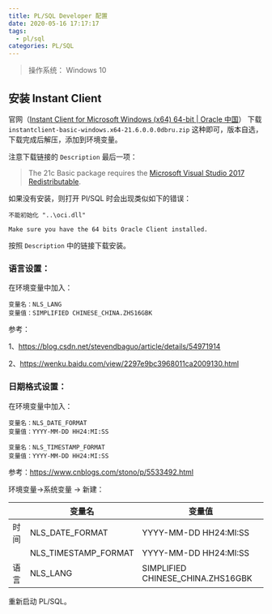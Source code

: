 ```yaml
---
title: PL/SQL Developer 配置
date: 2020-05-16 17:17:17
tags:
  - pl/sql
categories: PL/SQL
---
```

> 操作系统： Windows 10

## 安装 Instant Client

官网（[Instant Client for Microsoft Windows (x64) 64-bit | Oracle 中国](https://www.oracle.com/cn/database/technologies/instant-client/winx64-64-downloads.html)） 下载 `instantclient-basic-windows.x64-21.6.0.0.0dbru.zip` 这种即可，版本自选，下载完成后解压，添加到环境变量。

注意下载链接的 `Description` 最后一项：

>The 21c Basic package requires the [Microsoft Visual Studio 2017 Redistributable](https://support.microsoft.com/en-us/help/2977003/the-latest-supported-visual-c-downloads).

如果没有安装，则打开 Pl/SQL 时会出现类似如下的错误：

```
不能初始化 "..\oci.dll"

Make sure you have the 64 bits Oracle Client installed.
```

按照 `Description` 中的链接下载安装。

### 语言设置：

在环境变量中加入：

```
变量名：NLS_LANG
变量值：SIMPLIFIED CHINESE_CHINA.ZHS16GBK
```

参考：

1、https://blog.csdn.net/stevendbaguo/article/details/54971914  

2、https://wenku.baidu.com/view/2297e9bc3968011ca2009130.html  



### 日期格式设置：

在环境变量中加入：

```
变量名：NLS_DATE_FORMAT
变量值：YYYY-MM-DD HH24:MI:SS

变量名：NLS_TIMESTAMP_FORMAT
变量值：YYYY-MM-DD HH24:MI:SS
```



参考：https://www.cnblogs.com/stono/p/5533492.html

环境变量->系统变量 -> 新建：

|      | 变量名               | 变量值                            |
| ---- | -------------------- | --------------------------------- |
| 时间 | NLS_DATE_FORMAT      | YYYY-MM-DD HH24:MI:SS             |
|      | NLS_TIMESTAMP_FORMAT | YYYY-MM-DD HH24:MI:SS             |
| 语言 | NLS_LANG             | SIMPLIFIED CHINESE_CHINA.ZHS16GBK |



重新启动 PL/SQL。

